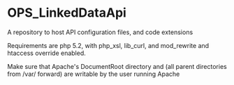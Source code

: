 OPS_LinkedDataApi
=================

A repository to host API configuration files, and code extensions

Requirements are php 5.2, with php_xsl, lib_curl, and mod_rewrite and htaccess override enabled.

Make sure that Apache's DocumentRoot directory and (all parent directories from /var/ forward) are writable by the user running Apache
